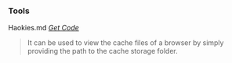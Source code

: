 ### Tools

Haokies.md _[Get Code](https://github.com/rachit9876/tools/blob/main/Haokies.md)_
> It can be used to view the cache files of a browser by simply providing the path to the cache storage folder.
